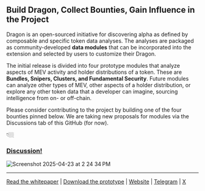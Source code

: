 ## Build Dragon, Collect Bounties, Gain Influence in the Project

Dragon is an open-sourced initiative for discovering alpha as defined by composable and specific token data analyses. The analyses are packaged as community-developed **data modules** that can be incorporated into the extension and selected by users to customize their Dragon.

The initial release is divided into four prototype modules that analyze aspects of MEV activity and holder distributions of a token. These are **Bundles, Snipers, Clusters, and Fundamental Security**. Future modules can analyze other types of MEV, other aspects of a holder distribution, or explore any other token data that a developer can imagine, sourcing intelligence from on- or off-chain.

Please consider contributing to the project by building one of the four bounties pinned below. We are taking new proposals for modules via the Discussions tab of this GitHub (for now). 

👇🏼
### [Discussion!](https://github.com/orgs/alpha-dragon-org/discussions)

![Screenshot 2025-04-23 at 2 24 34 PM](https://github.com/user-attachments/assets/964752fe-c22d-4d18-aa41-b837014b3314)




---


[Read the whitepaper](https://alpha-dragon.ai/alphadragon.pdf) |
[Download the prototype](https://chromewebstore.google.com/detail/dragon/ncbgllgbplhnbekllhogabdefjidbkoe) | [Website](https://alpha-dragon.ai) | [Telegram](https://t.me/+OU0SLVfcpEZhZWQx) | [X](https://x.com/AlphaDragonAI)


